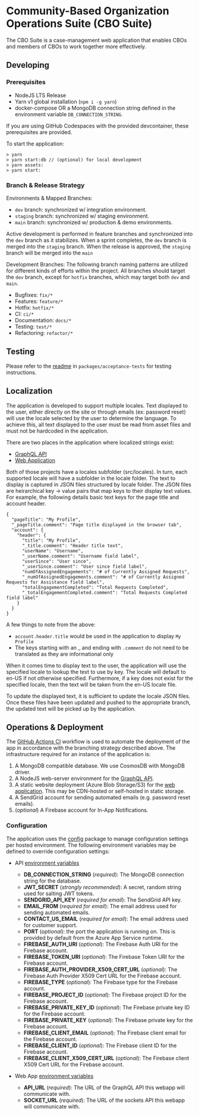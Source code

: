 # Community-Based Organization Operations Suite (CBO Suite)

The CBO Suite is a case-management web application that enables CBOs and members of CBOs to work together more effectively.

## Developing

### Prerequisites

- NodeJS LTS Release
- Yarn v1 global installation (`npm i -g yarn`)
- docker-compose OR a MongoDB connection string defined in the environment variable `DB_CONNECTION_STRING`.

If you are using GitHub Codespaces with the provided devcontainer, these prerequisites are provided.

To start the application:

    > yarn
    > yarn start:db // (optional) for local development
    > yarn assets:
    > yarn start:

### Branch & Release Strategy

Environments & Mapped Branches:

- `dev` branch: synchronized w/ integration environment.
- `staging` branch: synchronized w/ staging environment.
- `main` branch: synchronized w/ production & demo environments.

Active development is performed in feature branches and synchronized into the `dev` branch as it stabilizes. When a sprint completes, the `dev` branch is merged into the `staging` branch. When the release is approved, the `staging` branch will be merged into the `main`

Development Branches:
The following branch naming patterns are utilized for different kinds of efforts within the project. All branches should target the `dev` branch, except for `hotfix` branches, which may target both `dev` and `main`.

- Bugfixes: `fix/*`
- Features: `feature/*`
- Hotfix: `hotfix/*`
- CI: `ci/*`
- Documentation: `docs/*`
- Testing: `test/*`
- Refactoring: `refactor/*`

## Testing

Please refer to the [readme](packages/acceptance-tests/README.md#community-based-organization-operations-suite-cbo-suite) in `packages/acceptance-tests` for testing instructions.

## Localization

The application is developed to support multiple locales. Text displayed to the user, either directly on the site or through emails (ex: password reset) will use the locale selected by the user to determine the language. To achieve this, all text displayed to the user must be read from asset files and must not be hardcoded in the application.

There are two places in the application where localized strings exist:

- [GraphQL API](packages/api)
- [Web Application](packages/webapp)

Both of those projects have a locales subfolder (src/locales). In turn, each supported locale will have a subfolder in the locale folder. The text to display is captured in JSON files structured by locale folder. The JSON files are heirarchical key -> value pairs that map keys to their display text values. For example, the following details basic text keys for the page title and account header.

```
{
  "pageTitle": "My Profile",
  "_pageTitle.comment": "Page title displayed in the browser tab",
  "account": {
    "header": {
      "title": "My Profile",
      "_title.comment": "Header title text",
      "userName": "Username",
      "_userName.comment": "Username field label",
      "userSince": "User since",
      "_userSince.comment": "User since field label",
      "numOfAssignedEngagements": "# of Currently Assigned Requests",
      "_numOfAssignedEngagements.comment": "# of Currently Assigned Requests for Assistance field label",
      "totalEngagementCompleted": "Total Requests Completed",
      "_totalEngagementCompleted.comment": "Total Requests Completed field label"
    }
  }
}
```

A few things to note from the above:

- `account.header.title` would be used in the application to display `My Profile`
- The keys starting with an \_ and ending with `.comment` do not need to be translated as they are informational only

When it comes time to display text to the user, the application will use the specified locale to lookup the text to use by key. The locale will default to en-US if not otherwise specified. Furthermore, if a key does not exist for the specified locale, then the text will be taken from the en-US locale file.

To update the displayed text, it is sufficient to update the locale JSON files. Once these files have been updated and pushed to the appropriate branch, the updated text will be picked up by the application.

## Operations & Deployment

The [GitHub Actions CI](.github/workflows/ci.yml) workflow is used to automate the deployment of the app in accordance with the branching strategy described above. The infrastructure required for an instance of the application is:

1. A MongoDB compatible database. We use CosmosDB with MongoDB driver.
2. A NodeJS web-server environment for the [GraphQL API](packages/api).
3. A static website deployment (Azure Blob Storage/S3) for the [web application](packages/webapp). This may be CDN-hosted or self-hosted in static storage.
4. A SendGrid account for sending automated emails (e.g. password reset emails).
5. (_optional_) A Firebase account for In-App Notifications.

### Configuration

The application uses the [config](npm.im/config) package to manage configuration settings per hosted environment. The following environment variables may be defined to override configuration settings:

- API [environment variables](packages/api/config/custom-environment-variables.md)

  - **DB_CONNECTION_STRING** (_required_): The MongoDB connection string for the database.
  - **JWT_SECRET** (_strongly recommended_): A secret, random string used for salting JWT tokens.
  - **SENDGRID_API_KEY** (_required for email_): The SendGrid API key.
  - **EMAIL_FROM** (_required for email_): The email address used for sending automated emails.
  - **CONTACT_US_EMAIL** (_required for email_): The email address used for customer support.
  - **PORT** (_optional_): the port the application is running on. This is provided by default from the Azure App Service runtime.
  - **FIREBASE_AUTH_URI** (_optional_): The Firebase Auth URI for the Firebase account.
  - **FIREBASE_TOKEN_URI** (_optional_): The Firebase Token URI for the Firebase account.
  - **FIREBASE_AUTH_PROVIDER_X509_CERT_URL** (_optional_): The Firebase Auth Provider X509 Cert URL for the Firebase account.
  - **FIREBASE_TYPE** (_optional_): The Firebase type for the Firebase account.
  - **FIREBASE_PROJECT_ID** (_optional_): The Firebase project ID for the Firebase account.
  - **FIREBASE_PRIVATE_KEY_ID** (_optional_): The Firebase private key ID for the Firebase account.
  - **FIREBASE_PRIVATE_KEY** (_optional_): The Firebase private key for the Firebase account.
  - **FIREBASE_CLIENT_EMAIL** (_optional_): The Firebase client email for the Firebase account.
  - **FIREBASE_CLIENT_ID** (_optional_): The Firebase client ID for the Firebase account.
  - **FIREBASE_CLIENT_X509_CERT_URL** (_optional_): The Firebase client X509 Cert URL for the Firebase account.

- Web App [environment variables](packages/webapp/config/custom-environment-variables.md)
  - **API_URL** (_required_): The URL of the GraphQL API this webapp will communicate with.
  - **SOCKET_URL** (_required_): The URL of the sockets API this webapp will communicate with.
